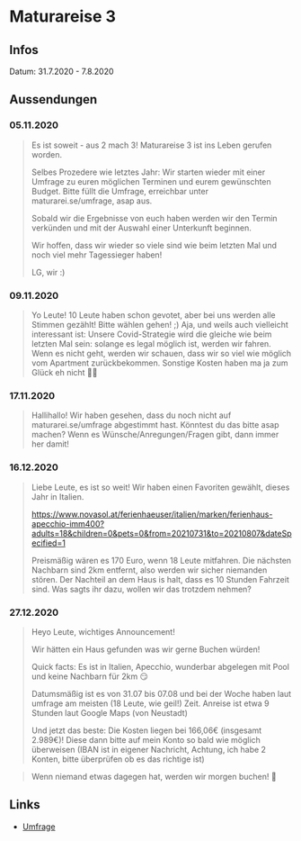 # Maturareise 3

## Infos

Datum: 31.7.2020 - 7.8.2020

## Aussendungen

### 05.11.2020

> Es ist soweit - aus 2 mach 3! Maturareise 3 ist ins Leben gerufen worden.
>
> Selbes Prozedere wie letztes Jahr: Wir starten wieder mit einer Umfrage zu euren möglichen Terminen und eurem gewünschten Budget. Bitte füllt die Umfrage, erreichbar unter maturarei.se/umfrage, asap aus.
>
> Sobald wir die Ergebnisse von euch haben werden wir den Termin verkünden und mit der Auswahl einer Unterkunft beginnen.
>
> Wir hoffen, dass wir wieder so viele sind wie beim letzten Mal und noch viel mehr Tagessieger haben!
>
> LG, wir :)

### 09.11.2020

> Yo Leute!
> 10 Leute haben schon gevotet, aber bei uns werden alle Stimmen gezählt! Bitte wählen gehen! ;)
> Aja, und weils auch vielleicht interessant ist: Unsere Covid-Strategie wird die gleiche wie beim letzten Mal sein: solange es legal möglich ist, werden wir fahren. Wenn es nicht geht, werden wir schauen, dass wir so viel wie möglich vom Apartment zurückbekommen. Sonstige Kosten haben ma ja zum Glück eh nicht 👍🏻

### 17.11.2020

> Hallihallo! Wir haben gesehen, dass du noch nicht auf maturarei.se/umfrage abgestimmt hast. Könntest du das bitte asap machen? Wenn es Wünsche/Anregungen/Fragen gibt, dann immer her damit!

### 16.12.2020

> Liebe Leute, es ist so weit! Wir haben einen Favoriten gewählt, dieses Jahr in Italien.
>
> https://www.novasol.at/ferienhaeuser/italien/marken/ferienhaus-apecchio-imm400?adults=18&children=0&pets=0&from=20210731&to=20210807&dateSpecified=1
>
> Preismäßig wären es 170 Euro, wenn 18 Leute mitfahren. Die nächsten Nachbarn sind 2km entfernt, also werden wir sicher niemanden stören. Der Nachteil an dem Haus is halt, dass es 10 Stunden Fahrzeit sind. Was sagts ihr dazu, wollen wir das trotzdem nehmen?

### 27.12.2020

> Heyo Leute, wichtiges Announcement!
>
> Wir hätten ein Haus gefunden was wir gerne Buchen würden!
>
> Quick facts: Es ist in Italien, Apecchio, wunderbar abgelegen mit Pool und keine Nachbarn für 2km 😏
>
> Datumsmäßig ist es von 31.07 bis 07.08 und bei der Woche haben laut umfrage am meisten (18 Leute, wie geil!) Zeit. Anreise ist etwa 9 Stunden laut Google Maps (von Neustadt)
>
> Und jetzt das beste: Die Kosten liegen bei 166,06€ (insgesamt 2.989€)! Diese dann bitte auf mein Konto so bald wie möglich überweisen (IBAN ist in eigener Nachricht, Achtung, ich habe 2 Konten, bitte überprüfen ob es das richtige ist)

> Wenn niemand etwas dagegen hat, werden wir morgen buchen! 🥳

## Links

- [Umfrage](https://maturarei.se/umfrage)
